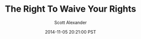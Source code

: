 ---
layout: podcast
title: "The Right To Waive Your Rights"
author: Scott Alexander
description: https://slatestarcodex.com/2014/11/05/the-right-to-waive-your-rights/
date: 2014-11-05 20:21:00 PST
length: 1834002
duration: 458
guid: the-right-to-waive-your-rights
---
